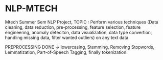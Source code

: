 # NLP-MTECH
Mtech Summer Sem NLP Project, 
TOPIC : Perform various techniques (Data cleaning, data reduction, pre-processing, feature selection, feature engineering, anomaly deteciton, data visualization, data type convertion, handling missing data, filter wanted outliers) on any text data. 

PREPROCESSING DONE
-> lowercasing, Stemming, Removing Stopwords, Lemmatization, Part-of-Speech Tagging, finally tokenization.
